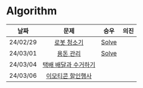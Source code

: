 # Algorithm

|**날짜**|**문제**|**승우**|**의진**|
|:-----:|:-----:|:-----:|:-----:|
|24/02/29| [로봇 청소기](https://www.acmicpc.net/problem/14503) | <a href="1주차/강승우/로봇 청소기.md">Solve</a> |  |
|24/03/01| [용돈 관리](https://www.acmicpc.net/problem/6236) | <a href="1주차/강승우/용돈 관리.md">Solve</a> |  |
|24/03/04| [택배 배달과 수거하기](https://school.programmers.co.kr/learn/courses/30/lessons/150369) |  |  |
|24/03/06| [이모티콘 할인행사](https://school.programmers.co.kr/learn/courses/30/lessons/150368) |  |  |
